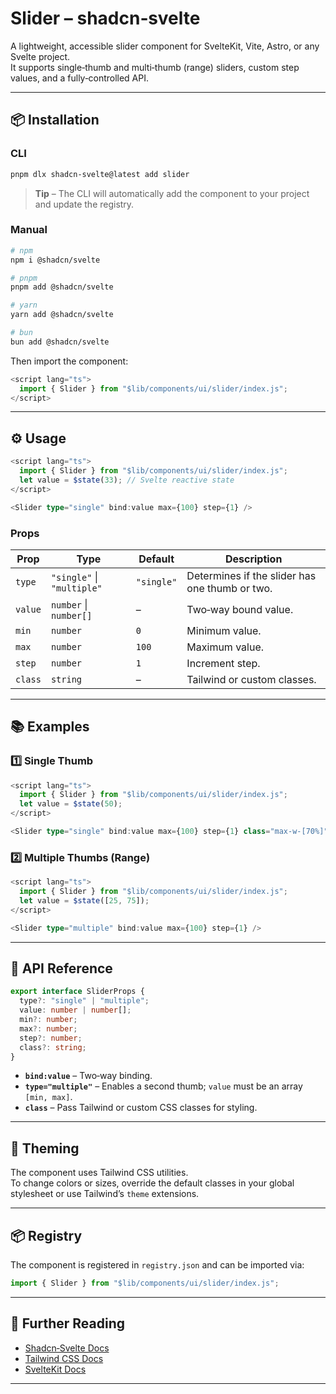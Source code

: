 # Slider – shadcn‑svelte

A lightweight, accessible slider component for SvelteKit, Vite, Astro, or any Svelte project.  
It supports single‑thumb and multi‑thumb (range) sliders, custom step values, and a fully‑controlled API.

---

## 📦 Installation

### CLI

```bash
pnpm dlx shadcn-svelte@latest add slider
```

> **Tip** – The CLI will automatically add the component to your project and update the registry.

### Manual

```bash
# npm
npm i @shadcn/svelte

# pnpm
pnpm add @shadcn/svelte

# yarn
yarn add @shadcn/svelte

# bun
bun add @shadcn/svelte
```

Then import the component:

```ts
<script lang="ts">
  import { Slider } from "$lib/components/ui/slider/index.js";
</script>
```

---

## ⚙️ Usage

```ts
<script lang="ts">
  import { Slider } from "$lib/components/ui/slider/index.js";
  let value = $state(33); // Svelte reactive state
</script>

<Slider type="single" bind:value max={100} step={1} />
```

### Props

| Prop      | Type          | Default | Description |
|-----------|---------------|---------|-------------|
| `type`    | `"single"` \| `"multiple"` | `"single"` | Determines if the slider has one thumb or two. |
| `value`   | `number` \| `number[]` | – | Two‑way bound value. |
| `min`     | `number` | `0` | Minimum value. |
| `max`     | `number` | `100` | Maximum value. |
| `step`    | `number` | `1` | Increment step. |
| `class`   | `string` | – | Tailwind or custom classes. |

---

## 📚 Examples

### 1️⃣ Single Thumb

```ts
<script lang="ts">
  import { Slider } from "$lib/components/ui/slider/index.js";
  let value = $state(50);
</script>

<Slider type="single" bind:value max={100} step={1} class="max-w-[70%]" />
```

### 2️⃣ Multiple Thumbs (Range)

```ts
<script lang="ts">
  import { Slider } from "$lib/components/ui/slider/index.js";
  let value = $state([25, 75]);
</script>

<Slider type="multiple" bind:value max={100} step={1} />
```

---

## 🔧 API Reference

```ts
export interface SliderProps {
  type?: "single" | "multiple";
  value: number | number[];
  min?: number;
  max?: number;
  step?: number;
  class?: string;
}
```

- **`bind:value`** – Two‑way binding.  
- **`type="multiple"`** – Enables a second thumb; `value` must be an array `[min, max]`.  
- **`class`** – Pass Tailwind or custom CSS classes for styling.

---

## 🎨 Theming

The component uses Tailwind CSS utilities.  
To change colors or sizes, override the default classes in your global stylesheet or use Tailwind’s `theme` extensions.

---

## 📦 Registry

The component is registered in `registry.json` and can be imported via:

```ts
import { Slider } from "$lib/components/ui/slider/index.js";
```

---

## 📖 Further Reading

- [Shadcn‑Svelte Docs](https://shadcn-svelte.com/docs)  
- [Tailwind CSS Docs](https://tailwindcss.com/docs)  
- [SvelteKit Docs](https://kit.svelte.dev/docs)

---